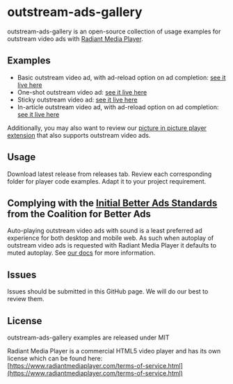 # outstream-ads-gallery

outstream-ads-gallery is an open-source collection of usage examples for outstream video ads with [Radiant Media Player](https://www.radiantmediaplayer.com).

## Examples
- Basic outstream video ad, with ad-reload option on ad completion: [see it live here](https://www.radiantmediaplayer.com/docs/latest/gist/outstream-ads-gallery/basic-with-reload/)
- One-shot outstream video ad: [see it live here](https://www.radiantmediaplayer.com/docs/latest/gist/outstream-ads-gallery/one-shot/)
- Sticky outstream video ad: [see it live here](https://www.radiantmediaplayer.com/docs/latest/gist/outstream-ads-gallery/sticky/)
- In-article outstream video ad, with ad-reload option on ad completion: [see it live here](https://www.radiantmediaplayer.com/docs/latest/gist/outstream-ads-gallery/in-article/)

Additionally, you may also want to review our [picture in picture player extension](https://github.com/radiantmediaplayer/rmp-detachable-player) that also supports outstream video ads.

## Usage
Download latest release from releases tab. Review each corresponding folder for player code examples. Adapt it to your project requirement.

## Complying with the [Initial Better Ads Standards](https://www.betterads.org/standards/) from the Coalition for Better Ads
Auto-playing outstream video ads with sound is a least preferred ad experience for both desktop and mobile 
web. As such when autoplay of outstream video ads is requested with Radiant Media Player it defaults to muted autoplay. See [our docs](https://www.radiantmediaplayer.com/docs/latest/outstream-video-ads.html#player-settings) for more information.

## Issues
Issues should be submitted in this GitHub page. We will do our best to review them.

## License
outstream-ads-gallery examples are released under MIT

Radiant Media Player is a commercial HTML5 video player and has its own license which can be found here: [https://www.radiantmediaplayer.com/terms-of-service.html](https://www.radiantmediaplayer.com/terms-of-service.html)
